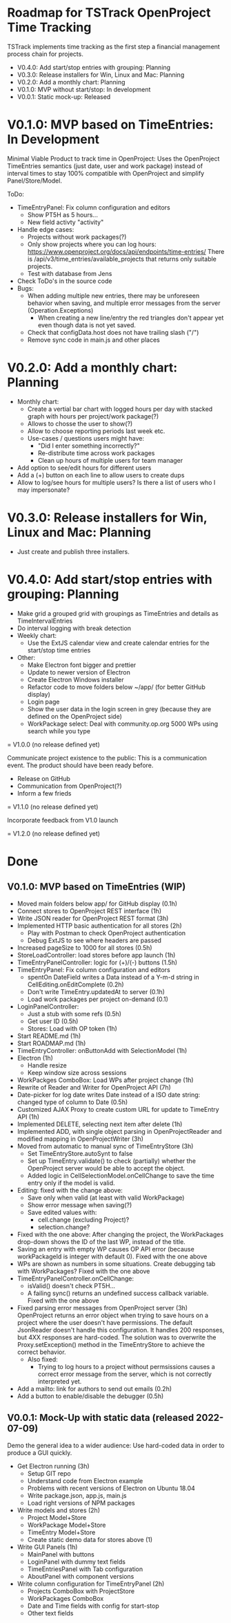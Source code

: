 Roadmap for TSTrack OpenProject Time Tracking
=============================================

TSTrack implements time tracking as the first step
a financial management process chain for projects.

- V0.4.0: Add start/stop entries with grouping: Planning
- V0.3.0: Release installers for Win, Linux and Mac: Planning
- V0.2.0: Add a monthly chart: Planning
- V0.1.0: MVP without start/stop: In development
- V0.0.1: Static mock-up: Released


# V0.1.0: MVP based on TimeEntries: In Development

Minimal Viable Product to track time in OpenProject:
Uses the OpenProject TimeEntries semantics (just date, user
and work package) instead of interval times to stay 100%
compatible with OpenProject and simplify Panel/Store/Model.

ToDo:
- TimeEntryPanel: Fix column configuration and editors
	- Show PT5H as 5 hours...
	- New field activty "activity"
- Handle edge cases:
	- Projects without work packages(?)
	- Only show projects where you can log hours:
	  https://www.openproject.org/docs/api/endpoints/time-entries/
	  There is /api/v3/time_entries/available_projects
	  that returns only suitable projects.
	- Test with database from Jens
- Check ToDo's in the source code
- Bugs:
	- When adding multiple new entries, there may be
	  unforeseen behavior when saving, and multiple error
	  messages from the server (Operation.Exceptions)
        - When creating a new line/entry the red triangles
	  don't appear yet even though data is not yet saved.
	- Check that configData.host does not have trailing slash ("/")
	- Remove sync code in main.js and other places


# V0.2.0: Add a monthly chart: Planning

- Monthly chart:
	- Create a vertial bar chart with logged hours per day
	  with stacked graph with hours per project/work package(?)
	- Allows to chosse the user to show(?)
	- Allow to choose reporting periods last week etc.
	- Use-cases / questions users might have:
	  - "Did I enter something incorrectly?"
	  - Re-distribute time across work packages
	  - Clean up hours of multiple users for team manager
- Add option to see/edit hours for different users
- Add a (+) button on each line to allow users to create dups
- Allow to log/see hours for multiple users?
  Is there a list of users who I may impersonate?


# V0.3.0: Release installers for Win, Linux and Mac: Planning

- Just create and publish three installers.


# V0.4.0: Add start/stop entries with grouping: Planning

- Make grid a grouped grid with groupings as TimeEntries and
  details as TimeIntervalEntries
- Do interval logging with break detection
- Weekly chart:
	- Use the ExtJS calendar view and create calendar
	  entries for the start/stop time entries
- Other:
	- Make Electron font bigger and prettier
	- Update to newer version of Electron
	- Create Electron Windows installer
	- Refactor code to move folders below ~/app/
	  (for better GitHub display)
	- Login page
	- Show the user data in the login screen in grey
	  (because they are defined on the OpenProject side)
	- WorkPackage select: Deal with community.op.org
	  5000 WPs using search while you type


= V1.0.0 (no release defined yet)

Communicate project existence to the public:
This is a communication event. The product should have been
ready before.
- Release on GitHub
- Communication from OpenProject(?)
- Inform a few frieds

= V1.1.0 (no release defined yet)

Incorporate feedback from V1.0 launch

= V1.2.0 (no release defined yet)



Done
====

## V0.1.0: MVP based on TimeEntries (WIP)

- Moved main folders below app/ for GitHub display (0.1h)
- Connect stores to OpenProject REST interface (1h)
- Write JSON reader for OpenProject REST format (3h)
- Implemented HTTP basic authentication for all stores (2h)
  - Play with Postman to check OpenProject authentication
  - Debug ExtJS to see where headers are passed
- Increased pageSize to 1000 for all stores (0.5h)
- StoreLoadController: load stores before app launch (1h)
- TimeEntryPanelController: logic for (+)/(-) buttons (1.5h)
- TimeEntryPanel: Fix column configuration and editors
	- spentOn DateField writes a Data instead of a
	  Y-m-d string in CellEditing.onEditComplete (0.2h)
	- Don't write TimeEntry.updatedAt to server (0.1h)
	- Load work packages per project on-demand (0.1)
- LoginPanelController:
	- Just a stub with some refs (0.5h)
	- Get user ID (0.5h)
	- Stores: Load with OP token (1h)
- Start README.md (1h)
- Start ROADMAP.md (1h)
- TimeEntryController: onButtonAdd with SelectionModel (1h)
- Electron (1h)
  - Handle resize
  - Keep window size across sessions
- WorkPackges ComboBox: Load WPs after project change (1h)
- Rewrite of Reader and Writer for OpenProject API (7h)
- Date-picker for log date writes Date instead of a ISO date
  string: changed type of column to Date (0.5h)
- Customized AJAX Proxy to create custom URL for update
  to TimeEntry API (1h)
- Implemented DELETE, selecting next item after delete (1h)
- Implemented ADD, with single object parsing in
  OpenProjectReader and modified mapping in
  OpenProjectWriter (3h)
- Moved from automatic to manual sync of TimeEntryStore (3h)
  - Set TimeEntryStore.autoSynt to false
  - Set up TimeEntry.validate() to check (partially) whether
    the OpenProject server would be able to accept the object.
  - Added logic in CellSelectionModel.onCellChange to save
    the time entry only if the model is valid.
- Editing: fixed with the change above:
	- Save only when valid (at least with valid WorkPackage)
	- Show error message when saving(?)
	- Save edited values with:
		- cell.change (excluding Project)?
		- selection.change?
- Fixed with the one above:
  After changing the project, the WorkPackages drop-down
  shows the ID of the last WP, instead of the title.
- Saving an entry with empty WP causes OP API error
  (because workPackageId is integer with default 0).
  Fixed with the one above
- WPs are shown as numbers in some situations.
  Create debugging tab with WorkPackages?
  Fixed with the one above
- TimeEntryPanelController.onCellChange:
	- isValid() doesn't check PT5H...
	- A failing sync() returns an undefined
	  success callback variable.
  Fixed with the one above
- Fixed parsing error messages from OpenProject server (3h)
  OpenProject returns an error object when trying to save
  hours on a project where the user doesn't have permissions.
  The default JsonReader doesn't handle this configuration.
  It handles 200 responses, but 4XX responses are hard-coded.
  The solution was to overwrite the Proxy.setException()
  method in the TimeEntryStore to achieve the correct
  behavior.
  - Also fixed:
    - Trying to log hours to a project without permsissions
      causes a correct error message from the server, which
      is not correctly interpreted yet.
- Add a mailto: link for authors to send out emails (0.2h)
- Add a button to enable/disable the debugger (0.5h)


## V0.0.1: Mock-Up with static data (released 2022-07-09)

Demo the general idea to a wider audience:
Use hard-coded data in order to produce a GUI quickly.

- Get Electron running (3h)
  - Setup GIT repo
  - Understand code from Electron example
  - Problems with recent versions of Electron on Ubuntu 18.04
  - Write package.json, app.js, main.js
  - Load right versions of NPM packages
- Write models and stores (2h)
  - Project Model+Store
  - WorkPackage Model+Store
  - TimeEntry Model+Store
  - Create static demo data for stores above (1)
- Write GUI Panels (1h)
  - MainPanel with buttons
  - LoginPanel with dummy text fields
  - TimeEntriesPanel with Tab configuration
  - AboutPanel with component versions
- Write column configuration for TimeEntryPanel (2h)
  - Projects ComboBox with ProjectStore
  - WorkPackages ComboBox
  - Date and Time fields with config for start-stop
  - Other text fields
  